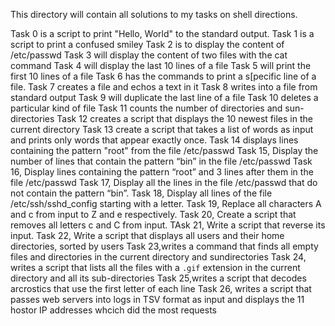 This directory will contain all solutions to my tasks on shell directions.

Task 0 is a script to print "Hello, World" to the standard output.
Task 1 is a script to print a confused smiley
Task 2 is to display the content of /etc/passwd
Task 3 will display the content of two files with the cat command
Task 4 will display the last 10 lines of a file
Task 5 will print the first 10 lines of a file
Task 6 has the commands to print a s[pecific line of a file.
Task 7 creates a file and echos a text in it
Task 8 writes into a file from standard output
Task 9 will duplicate the last line of a file
Task 10 deletes a particular kind of file
Task 11 counts the number of directories and sun-directories
Task 12 creates a script that displays the 10 newest files in the current directory
Task 13 create a script that takes a list of words as input and prints only words that appear exactly once.
Task 14 displays lines containing the pattern "root" from the file /etc/passwd
Task 15, Display the number of lines that contain the pattern “bin” in the file /etc/passwd
Task 16, Display lines containing the pattern “root” and 3 lines after them in the file /etc/passwd
Task 17, Display all the lines in the file /etc/passwd that do not contain the pattern “bin”.
Task 18, Display all lines of the file /etc/ssh/sshd_config starting with a letter.
Task 19, Replace all characters A and c from input to Z and e respectively.
Task 20, Create a script that removes all letters c and C from input.
TAsk 21, Write a script that reverse its input.
Task 22, Write a script that displays all users and their home directories, sorted by users
Task 23,writes a command that finds all empty files and directories in the current directory and sundirectories
Task 24, writes a script that lists all the files with a `.gif` extension in the current directory and all its sub-directories
Task 25,writes a script that decodes arcrostics that use the first letter of each line
Task 26, writes a script that passes web servers into logs in TSV format as input and displays the 11 hostor IP addresses whcich did the most requests
